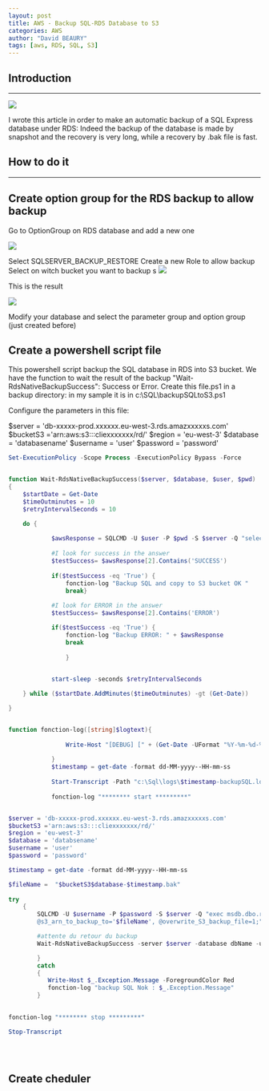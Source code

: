 ```yaml
---
layout: post
title: AWS - Backup SQL-RDS Database to S3
categories: AWS
author: "David BEAURY"
tags: [aws, RDS, SQL, S3] 
---
```

## Introduction
---

<img src="https://cloud-davb.github.io/devops/images/post/2023-01-24-AWS-Backup-SQL-RDS-Database-To-S3-image1.png">

I wrote this article in order to make an automatic backup of a SQL Express database under RDS: Indeed the backup of the database is made by snapshot and the recovery is very long, while a recovery by .bak file is fast. 

## How to do it
---
## Create option group for the RDS backup to allow backup

Go to OptionGroup on RDS database and add a new one

<img src="https://cloud-davb.github.io/devops/images/post/2023-01-24-AWS-Backup-SQL-RDS-Database-To-S3-image2.png">

Select SQLSERVER_BACKUP_RESTORE
Create a new Role to allow backup
Select on witch bucket you want to backup
s
<img src="https://cloud-davb.github.io/devops/images/post/2023-01-24-AWS-Backup-SQL-RDS-Database-To-S3-image3.png">

This is the result

<img src="https://cloud-davb.github.io/devops/images/post/2023-01-24-AWS-Backup-SQL-RDS-Database-To-S3-image4.png">

Modify your database and select the parameter group and option group (just created before)


## Create a powershell script file

This powershell script backup the SQL database in RDS into S3 bucket.
We have the function to wait the result of the backup "Wait-RdsNativeBackupSuccess": Success or Error. 
Create this file.ps1 in a backup directory: in my sample it is in c:\SQL\backupSQLtoS3.ps1

Configure the parameters in this file:

$server = 'db-xxxxx-prod.xxxxxx.eu-west-3.rds.amazxxxxxs.com'
$bucketS3 ='arn:aws:s3:::cliexxxxxxx/rd/'
$region = 'eu-west-3'
$database = 'databasename'
$username = 'user'
$password = 'password'

```Powershell
Set-ExecutionPolicy -Scope Process -ExecutionPolicy Bypass -Force


function Wait-RdsNativeBackupSuccess($server, $database, $user, $pwd)
{
    $startDate = Get-Date
    $timeOutminutes = 10
    $retryIntervalSeconds = 10

    do {
        
            $awsResponse = SQLCMD -U $user -P $pwd -S $server -Q "select top 1 lifecycle from msdb.dbo.rds_fn_task_status(NULL,0) order by task_id desc"
            
            #I look for success in the answer 
            $testSuccess= $awsResponse[2].Contains('SUCCESS')
            
            if($testSuccess -eq 'True') {
                fonction-log "Backup SQL and copy to S3 bucket OK "
                break}
            
            #I look for ERROR in the answer
            $testSuccess= $awsResponse[2].Contains('ERROR')

            if($testSuccess -eq 'True') {
                fonction-log "Backup ERROR: " + $awsResponse 
                break
                
                }

            
            start-sleep -seconds $retryIntervalSeconds

    } while ($startDate.AddMinutes($timeOutminutes) -gt (Get-Date))

}


function fonction-log([string]$logtext){
            
                Write-Host "[DEBUG] [" + (Get-Date -UFormat "%Y-%m-%d-%T") + "] [$logtext]"
            
            }
            $timestamp = get-date -format dd-MM-yyyy--HH-mm-ss
            
            Start-Transcript -Path "c:\Sql\logs\$timestamp-backupSQL.log"
			
			fonction-log "******** start *********"


$server = 'db-xxxxx-prod.xxxxxx.eu-west-3.rds.amazxxxxxs.com'
$bucketS3 ='arn:aws:s3:::cliexxxxxxx/rd/'
$region = 'eu-west-3'
$database = 'databsename'
$username = 'user'
$password = 'password'

$timestamp = get-date -format dd-MM-yyyy--HH-mm-ss

$fileName =  "$bucketS3$database-$timestamp.bak"
	
try
    {
        SQLCMD -U $username -P $password -S $server -Q "exec msdb.dbo.rds_backup_database @source_db_name='$database', 
        @s3_arn_to_backup_to='$fileName', @overwrite_S3_backup_file=1;"

        #attente du retour du backup
        Wait-RdsNativeBackupSuccess -server $server -database dbName -user $username -pwd $password

        }
        catch
        {
           Write-Host $_.Exception.Message -ForegroundColor Red
		   fonction-log "backup SQL Nok : $_.Exception.Message"
        }
	

fonction-log "******** stop *********"

Stop-Transcript
            

            
```



## Create cheduler


